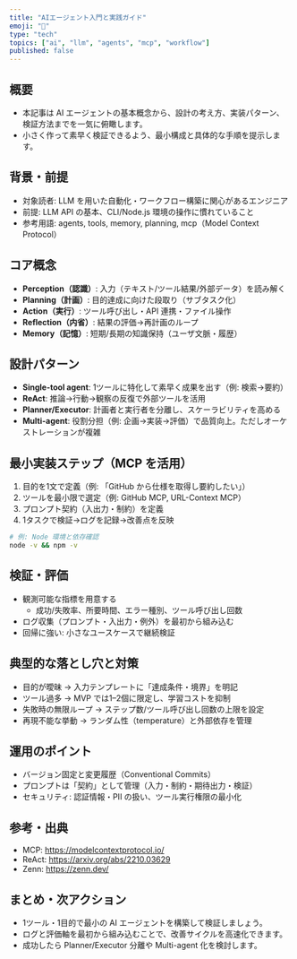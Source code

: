 ```yaml
---
title: "AIエージェント入門と実践ガイド"
emoji: "🤖"
type: "tech"
topics: ["ai", "llm", "agents", "mcp", "workflow"]
published: false
---
```


## 概要
- 本記事は AI エージェントの基本概念から、設計の考え方、実装パターン、検証方法までを一気に俯瞰します。
- 小さく作って素早く検証できるよう、最小構成と具体的な手順を提示します。

## 背景・前提
- 対象読者: LLM を用いた自動化・ワークフロー構築に関心があるエンジニア
- 前提: LLM API の基本、CLI/Node.js 環境の操作に慣れていること
- 参考用語: agents, tools, memory, planning, mcp（Model Context Protocol）

## コア概念
- **Perception（認識）**: 入力（テキスト/ツール結果/外部データ）を読み解く
- **Planning（計画）**: 目的達成に向けた段取り（サブタスク化）
- **Action（実行）**: ツール呼び出し・API 連携・ファイル操作
- **Reflection（内省）**: 結果の評価→再計画のループ
- **Memory（記憶）**: 短期/長期の知識保持（ユーザ文脈・履歴）

## 設計パターン
- **Single-tool agent**: 1ツールに特化して素早く成果を出す（例: 検索→要約）
- **ReAct**: 推論→行動→観察の反復で外部ツールを活用
- **Planner/Executor**: 計画者と実行者を分離し、スケーラビリティを高める
- **Multi-agent**: 役割分担（例: 企画→実装→評価）で品質向上。ただしオーケストレーションが複雑

## 最小実装ステップ（MCP を活用）
1. 目的を1文で定義（例: 「GitHub から仕様を取得し要約したい」）
2. ツールを最小限で選定（例: GitHub MCP, URL-Context MCP）
3. プロンプト契約（入出力・制約）を定義
4. 1タスクで検証→ログを記録→改善点を反映

```bash
# 例: Node 環境と依存確認
node -v && npm -v
```

## 検証・評価
- 観測可能な指標を用意する
  - 成功/失敗率、所要時間、エラー種別、ツール呼び出し回数
- ログ収集（プロンプト・入出力・例外）を最初から組み込む
- 回帰に強い: 小さなユースケースで継続検証

## 典型的な落とし穴と対策
- 目的が曖昧 → 入力テンプレートに「達成条件・境界」を明記
- ツール過多 → MVP では1–2個に限定し、学習コストを抑制
- 失敗時の無限ループ → ステップ数/ツール呼び出し回数の上限を設定
- 再現不能な挙動 → ランダム性（temperature）と外部依存を管理

## 運用のポイント
- バージョン固定と変更履歴（Conventional Commits）
- プロンプトは「契約」として管理（入力・制約・期待出力・検証）
- セキュリティ: 認証情報・PII の扱い、ツール実行権限の最小化

## 参考・出典
- MCP: https://modelcontextprotocol.io/
- ReAct: https://arxiv.org/abs/2210.03629
- Zenn: https://zenn.dev/

## まとめ・次アクション
- 1ツール・1目的で最小の AI エージェントを構築して検証しましょう。
- ログと評価軸を最初から組み込むことで、改善サイクルを高速化できます。
- 成功したら Planner/Executor 分離や Multi-agent 化を検討します。
